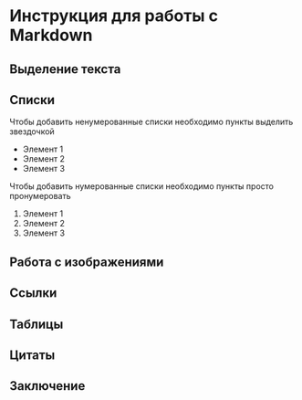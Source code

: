 #  Инструкция для работы с Markdown

## Выделение текста

## Списки
Чтобы добавить ненумерованные списки необходимо пункты выделить звездочкой
* Элемент 1
* Элемент 2
* Элемент 3

Чтобы добавить нумерованные списки необходимо пункты просто пронумеровать
1. Элемент 1
2. Элемент 2
3. Элемент 3


## Работа с изображениями

## Ссылки

## Таблицы

## Цитаты

## Заключение